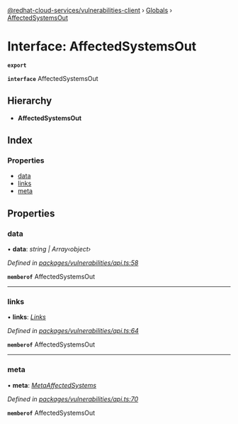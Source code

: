 [@redhat-cloud-services/vulnerabilities-client](../README.md) › [Globals](../globals.md) › [AffectedSystemsOut](affectedsystemsout.md)

# Interface: AffectedSystemsOut

**`export`** 

**`interface`** AffectedSystemsOut

## Hierarchy

* **AffectedSystemsOut**

## Index

### Properties

* [data](affectedsystemsout.md#data)
* [links](affectedsystemsout.md#links)
* [meta](affectedsystemsout.md#meta)

## Properties

###  data

• **data**: *string | Array‹object›*

*Defined in [packages/vulnerabilities/api.ts:58](https://github.com/fhlavac/javascript-clients/blob/master/packages/vulnerabilities/api.ts#L58)*

**`memberof`** AffectedSystemsOut

___

###  links

• **links**: *[Links](links.md)*

*Defined in [packages/vulnerabilities/api.ts:64](https://github.com/fhlavac/javascript-clients/blob/master/packages/vulnerabilities/api.ts#L64)*

**`memberof`** AffectedSystemsOut

___

###  meta

• **meta**: *[MetaAffectedSystems](metaaffectedsystems.md)*

*Defined in [packages/vulnerabilities/api.ts:70](https://github.com/fhlavac/javascript-clients/blob/master/packages/vulnerabilities/api.ts#L70)*

**`memberof`** AffectedSystemsOut
